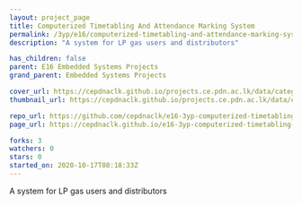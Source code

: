 ```yaml
---
layout: project_page
title: Computerized Timetabling And Attendance Marking System
permalink: /3yp/e16/computerized-timetabling-and-attendance-marking-system
description: "A system for LP gas users and distributors"

has_children: false
parent: E16 Embedded Systems Projects
grand_parent: Embedded Systems Projects

cover_url: https://cepdnaclk.github.io/projects.ce.pdn.ac.lk/data/categories/3yp/cover_page.jpg
thumbnail_url: https://cepdnaclk.github.io/projects.ce.pdn.ac.lk/data/categories/3yp/thumbnail.jpg

repo_url: https://github.com/cepdnaclk/e16-3yp-computerized-timetabling-and-attendance-marking-system
page_url: https://cepdnaclk.github.io/e16-3yp-computerized-timetabling-and-attendance-marking-system

forks: 3
watchers: 0
stars: 0
started_on: 2020-10-17T08:18:33Z
---
```

A system for LP gas users and distributors

